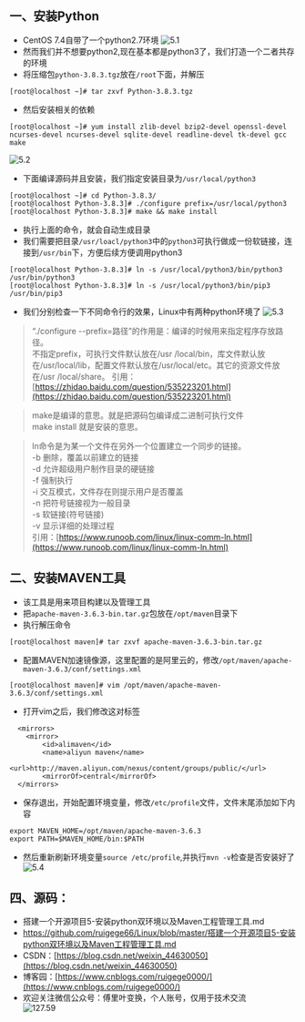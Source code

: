 ## 一、安装Python
- CentOS 7.4自带了一个python2.7环境
![5.1](https://imgkr2.cn-bj.ufileos.com/3add7a59-e7d3-4ad6-807e-2dbd70dcf048.png?UCloudPublicKey=TOKEN_8d8b72be-579a-4e83-bfd0-5f6ce1546f13&Signature=PdQdb6jFtls8cQf2ze62dCneG6E%253D&Expires=1596639569)
- 然而我们并不想要python2,现在基本都是python3了，我们打造一个二者共存的环境
- 将压缩包`python-3.8.3.tgz`放在`/root`下面，并解压
```Linux
[root@localhost ~]# tar zxvf Python-3.8.3.tgz 
```
- 然后安装相关的依赖
```Linux
[root@localhost ~]# yum install zlib-devel bzip2-devel openssl-devel ncurses-devel ncurses-devel sqlite-devel readline-devel tk-devel gcc make
```
![5.2](https://imgkr2.cn-bj.ufileos.com/21b5d278-8a47-49ad-8702-eaa31c791fd7.png?UCloudPublicKey=TOKEN_8d8b72be-579a-4e83-bfd0-5f6ce1546f13&Signature=FV%252F2JPVdJhoggN%252FduPwhNofrjkw%253D&Expires=1596640016)
- 下面编译源码并且安装，我们指定安装目录为`/usr/local/python3`
```Linux
[root@localhost ~]# cd Python-3.8.3/
[root@localhost Python-3.8.3]# ./configure prefix=/usr/local/python3
[root@localhost Python-3.8.3]# make && make install
```
- 执行上面的命令，就会自动生成目录
- 我们需要把目录`/usr/loacl/python3`中的`python3`可执行做成一份软链接，连接到`/usr/bin`下，方便后续方便调用python3
```Linux
[root@localhost Python-3.8.3]# ln -s /usr/local/python3/bin/python3 /usr/bin/python3
[root@localhost Python-3.8.3]# ln -s /usr/local/python3/bin/pip3 /usr/bin/pip3
```
- 我们分别检查一下不同命令行的效果，Linux中有两种python环境了
![5.3](https://imgkr2.cn-bj.ufileos.com/22216187-071e-4b6d-b2a3-e09ff4e608e3.png?UCloudPublicKey=TOKEN_8d8b72be-579a-4e83-bfd0-5f6ce1546f13&Signature=u322iMN3KtsX%252B1YjNWJ5DiGCInc%253D&Expires=1596640640)
> “./configure --prefix=路径”的作用是：编译的时候用来指定程序存放路径。\
不指定prefix，可执行文件默认放在/usr /local/bin，库文件默认放在/usr/local/lib，配置文件默认放在/usr/local/etc。其它的资源文件放在/usr /local/share。
引用：[https://zhidao.baidu.com/question/535223201.html](https://zhidao.baidu.com/question/535223201.html)

> make是编译的意思。就是把源码包编译成二进制可执行文件\
make install 就是安装的意思。

> ln命令是为某一个文件在另外一个位置建立一个同步的链接。\
-b 删除，覆盖以前建立的链接\
-d 允许超级用户制作目录的硬链接\
-f 强制执行\
-i 交互模式，文件存在则提示用户是否覆盖\
-n 把符号链接视为一般目录\
-s 软链接(符号链接)\
-v 显示详细的处理过程\
引用：[https://www.runoob.com/linux/linux-comm-ln.html](https://www.runoob.com/linux/linux-comm-ln.html)
## 二、安装MAVEN工具
- 该工具是用来项目构建以及管理工具
- 把`apache-maven-3.6.3-bin.tar.gz`包放在`/opt/maven`目录下
- 执行解压命令
```Linux
[root@localhost maven]# tar zxvf apache-maven-3.6.3-bin.tar.gz 
```
- 配置MAVEN加速镜像源，这里配置的是阿里云的，修改`/opt/maven/apache-maven-3.6.3/conf/settings.xml`
```Linux
[root@localhost maven]# vim /opt/maven/apache-maven-3.6.3/conf/settings.xml
```
- 打开vim之后，我们修改<mirrors></mirrors>这对标签
```vim
  <mirrors>
    <mirror>
        <id>alimaven</id>
        <name>aliyun maven</name>
        <url>http://maven.aliyun.com/nexus/content/groups/public/</url>
        <mirrorOf>central</mirrorOf>
  </mirrors>
```
- 保存退出，开始配置环境变量，修改`/etc/profile`文件，文件末尾添加如下内容
```vim
export MAVEN_HOME=/opt/maven/apache-maven-3.6.3
export PATH=$MAVEN_HOME/bin:$PATH
```
- 然后重新刷新环境变量`source /etc/profile`,并执行`mvn -v`检查是否安装好了
![5.4](https://imgkr2.cn-bj.ufileos.com/e53370cf-c9f3-49c6-bfb8-b0d64bf4bd7b.png?UCloudPublicKey=TOKEN_8d8b72be-579a-4e83-bfd0-5f6ce1546f13&Signature=Fb0k%252FdSGkKpyQxdpqMvKjWMIRtY%253D&Expires=1596642635)

## 四、源码：
- 搭建一个开源项目5-安装python双环境以及Maven工程管理工具.md
- https://github.com/ruigege66/Linux/blob/master/搭建一个开源项目5-安装python双环境以及Maven工程管理工具.md
- CSDN：[https://blog.csdn.net/weixin_44630050](https://blog.csdn.net/weixin_44630050)
- 博客园：[https://www.cnblogs.com/ruigege0000/](https://www.cnblogs.com/ruigege0000/)
- 欢迎关注微信公众号：傅里叶变换，个人账号，仅用于技术交流\
![127.59](https://static01.imgkr.com/temp/bd7c665638af480e97f18afd5062a416.jpg)
